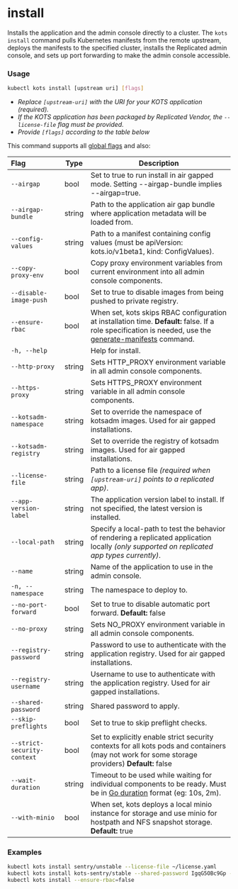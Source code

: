 # install

Installs the application and the admin console directly to a cluster.
The `kots install` command pulls Kubernetes manifests from the remote upstream, deploys the manifests to the specified cluster, installs the Replicated admin console, and sets up port forwarding to make the admin console accessible.

### Usage

```bash
kubectl kots install [upstream uri] [flags]
```

- _Replace `[upstream-uri]` with the URI for your KOTS application (required)._
- _If the KOTS application has been packaged by Replicated Vendor, the `--license-file` flag must be provided._
- _Provide `[flags]` according to the table below_

This command supports all [global flags](kots-cli-global-flags) and also:

| Flag                        | Type   | Description                                                                                                                                                                               |
|:----------------------------|--------|-------------------------------------------------------------------------------------------------------------------------------------------------------------------------------------------|
| `--airgap`                  | bool   | Set to true to run install in air gapped mode. Setting --airgap-bundle implies --airgap=true.                                                                                              |
| `--airgap-bundle`           | string | Path to the application air gap bundle where application metadata will be loaded from.                                                                                                      |
| `--config-values`           | string | Path to a manifest containing config values (must be apiVersion: kots.io/v1beta1, kind: ConfigValues).                                                                                      |
| `--copy-proxy-env`          | bool   | Copy proxy environment variables from current environment into all admin console components.                                                                                          |
| `--disable-image-push`      | bool   | Set to true to disable images from being pushed to private registry.                                                                                                                       |
| `--ensure-rbac`             | bool   | When set, kots skips RBAC configuration at installation time. **Default:** false. If a role specification is needed, use the [generate-manifests](kots-cli-admin-console-generate-manifests) command. |
| `-h, --help`                |        | Help for install.                                                                                                                                                                          |
| `--http-proxy`              | string | Sets HTTP_PROXY environment variable in all admin console components.                                                                                                                 |
| `--https-proxy`             | string | Sets HTTPS_PROXY environment variable in all admin console components.                                                                                                                |
| `--kotsadm-namespace`       | string | Set to override the namespace of kotsadm images. Used for air gapped installations.                                                                                                        |
| `--kotsadm-registry`        | string | Set to override the registry of kotsadm images. Used for air gapped installations.                                                                                                         |
| `--license-file`            | string | Path to a license file _(required when `[upstream-uri]` points to a replicated app)_.                                                                                                      |
| `--app-version-label`      | string | The application version label to install. If not specified, the latest version is installed.                                                                                                      |
| `--local-path`              | string | Specify a local-path to test the behavior of rendering a replicated application locally _(only supported on replicated app types currently)_.                                                      |
| `--name`                    | string | Name of the application to use in the admin console.                                                                                                                                       |
| `-n, --namespace`           | string | The namespace to deploy to.                                                                                                                                                                |
| `--no-port-forward`            | bool   | Set to true to disable automatic port forward. **Default:** false                                                                                                                            |
| `--no-proxy`                | string | Sets NO_PROXY environment variable in all admin console components.                                                                                                                   |
| `--registry-password`       | string | Password to use to authenticate with the application registry. Used for air gapped installations.                                                                                          |
| `--registry-username`       | string | Username to use to authenticate with the application registry. Used for air gapped installations.                                                                                          |
| `--shared-password`         | string | Shared password to apply.                                                                                                                                                                  |
| `--skip-preflights`         | bool   | Set to true to skip preflight checks.                                                                                                                                                      |
| `--strict-security-context` | bool   | Set to explicitly enable strict security contexts for all kots pods and containers (may not work for some storage providers) **Default:** false                                               |
| `--wait-duration`           | string | Timeout to be used while waiting for individual components to be ready. Must be in [Go duration](https://pkg.go.dev/time#ParseDuration) format (eg: 10s, 2m).                         |
| `--with-minio`              | bool   | When set, kots deploys a local minio instance for storage and use minio for hostpath and NFS snapshot storage. **Default:** true                                                          |

<!-- | `--repo` | string | repo uri to use when installing a helm chart | -->
<!-- | `--set` | strings | values to pass to helm when running helm template | -->

### Examples

```bash
kubectl kots install sentry/unstable --license-file ~/license.yaml
kubectl kots install kots-sentry/stable --shared-password IgqG5OBc9Gp --license-file ~/sentry-license.yaml --namespace sentry-namespace --config-values ~/config-values.yaml
kubectl kots install --ensure-rbac=false
```

<!-- Helm example coming soon -->
<!-- kubectl kots install helm://elastic/elasticsearch -->
